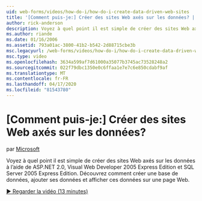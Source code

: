 ```yaml
---
uid: web-forms/videos/how-do-i/how-do-i-create-data-driven-web-sites
title: '[Comment puis-je:] Créer des sites Web axés sur les données? | Microsoft Docs'
author: rick-anderson
description: Voyez à quel point il est simple de créer des sites Web axés sur les données à l’aide de ASP.NET 2.0, Visual Web Developer 2005 Express Edition et SQL Server 2005 Express Edition. Apprendre...
ms.author: riande
ms.date: 01/16/2006
ms.assetid: 793a01ac-3800-41b2-b542-2d88715cbe3b
msc.legacyurl: /web-forms/videos/how-do-i/how-do-i-create-data-driven-web-sites
msc.type: video
ms.openlocfilehash: 3634a599af7d61000a35077b3745ac73528248a2
ms.sourcegitcommit: 022f79dbc1350e0c6ffaa1e7e7c6e850cdabf9af
ms.translationtype: MT
ms.contentlocale: fr-FR
ms.lasthandoff: 04/17/2020
ms.locfileid: "81543780"
---
```

# <a name="how-do-i-create-data-driven-web-sites"></a>[Comment puis-je:] Créer des sites Web axés sur les données?

par [Microsoft](https://github.com/microsoft)

Voyez à quel point il est simple de créer des sites Web axés sur les données à l’aide de ASP.NET 2.0, Visual Web Developer 2005 Express Edition et SQL Server 2005 Express Edition. Découvrez comment créer une base de données, ajouter ses données et afficher ces données sur une page Web.

[&#9654; Regarder la vidéo (13 minutes)](https://channel9.msdn.com/Blogs/ASP-NET-Site-Videos/how-do-i-create-data-driven-web-sites)

